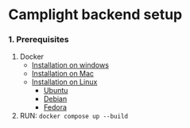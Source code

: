 # Camplight backend setup

### 1. Prerequisites

1. Docker 
   + [Installation on windows](https://docs.docker.com/desktop/install/windows-install/)
   + [Installation on Mac](https://docs.docker.com/desktop/install/mac-install/)
   + [Installation on Linux](https://docs.docker.com/desktop/install/linux-install/)
     + [Ubuntu](https://docs.docker.com/engine/install/ubuntu/)
     + [Debian](https://docs.docker.com/engine/install/debian/)
     + [Fedora](https://docs.docker.com/engine/install/fedora/)
2. RUN: `docker compose up --build`
